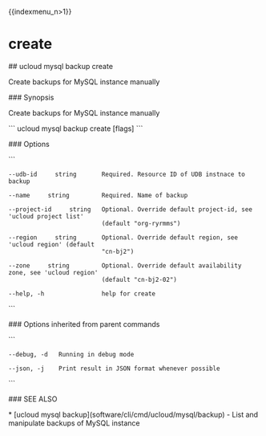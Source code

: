 {{indexmenu_n>1}}

# create

\#\# ucloud mysql backup create

Create backups for MySQL instance manually

\#\#\# Synopsis

Create backups for MySQL instance manually

\`\`\` ucloud mysql backup create \[flags\] \`\`\`

\#\#\# Options

\`\`\`

``` 
--udb-id     string       Required. Resource ID of UDB instnace to backup 
```

``` 
--name     string         Required. Name of backup 
```

``` 
--project-id     string   Optional. Override default project-id, see 'ucloud project list'
                          (default "org-ryrmms") 
```

``` 
--region     string       Optional. Override default region, see 'ucloud region' (default
                          "cn-bj2") 
```

``` 
--zone     string         Optional. Override default availability zone, see 'ucloud region'
                          (default "cn-bj2-02") 
```

``` 
--help, -h                help for create 
```

\`\`\`

\#\#\# Options inherited from parent commands

\`\`\`

``` 
--debug, -d   Running in debug mode 
```

``` 
--json, -j    Print result in JSON format whenever possible 
```

\`\`\`

\#\#\# SEE ALSO

\* \[ucloud mysql backup\](software/cli/cmd/ucloud/mysql/backup) - List
and manipulate backups of MySQL instance
